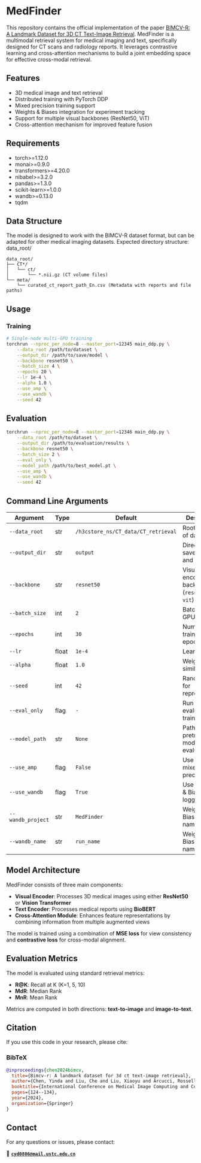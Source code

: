 # MedFinder
This repository contains the official implementation of the paper [BIMCV-R: A Landmark Dataset for 3D CT Text-Image Retrieval](https://arxiv.org/pdf/2403.15992).
MedFinder is a multimodal retrieval system for medical imaging and text, specifically designed for CT scans and radiology reports. It leverages contrastive learning and cross-attention mechanisms to build a joint embedding space for effective cross-modal retrieval.

## Features

- 3D medical image and text retrieval
- Distributed training with PyTorch DDP
- Mixed precision training support
- Weights & Biases integration for experiment tracking
- Support for multiple visual backbones (ResNet50, ViT)
- Cross-attention mechanism for improved feature fusion

## Requirements

- torch>=1.12.0
- monai>=0.9.0
- transformers>=4.20.0
- nibabel>=3.2.0
- pandas>=1.3.0
- scikit-learn>=1.0.0
- wandb>=0.13.0
- tqdm

## Data Structure

The model is designed to work with the BIMCV-R dataset format, but can be adapted for other medical imaging datasets. Expected directory structure:
data_root/
```plaintext
data_root/
├── CT*/
│   └── ct/
│       └── *.nii.gz (CT volume files)
└── meta/
    └── curated_ct_report_path_En.csv (Metadata with reports and file paths)
```


## Usage

### Training

```bash
# Single-node multi-GPU training
torchrun --nproc_per_node=8 --master_port=12345 main_ddp.py \
    --data_root /path/to/dataset \
    --output_dir /path/to/save/model \
    --backbone resnet50 \
    --batch_size 4 \
    --epochs 20 \
    --lr 1e-4 \
    --alpha 1.0 \
    --use_amp \
    --use_wandb \
    --seed 42
```

## Evaluation
```bash
torchrun --nproc_per_node=8 --master_port=12346 main_ddp.py \
    --data_root /path/to/dataset \
    --output_dir /path/to/evaluation/results \
    --backbone resnet50 \
    --batch_size 2 \
    --eval_only \
    --model_path /path/to/best_model.pt \
    --use_amp \
    --use_wandb \
    --seed 42
```

## Command Line Arguments

| Argument         | Type   | Default                                | Description                                       |
|-----------------|--------|----------------------------------------|---------------------------------------------------|
| `--data_root`   | str    | `/h3cstore_ns/CT_data/CT_retrieval`    | Root directory of dataset                        |
| `--output_dir`  | str    | `output`                               | Directory to save models and results             |
| `--backbone`    | str    | `resnet50`                             | Visual encoder backbone (`resnet50` or `vit`)    |
| `--batch_size`  | int    | `2`                                    | Batch size per GPU                               |
| `--epochs`      | int    | `30`                                   | Number of training epochs                        |
| `--lr`          | float  | `1e-4`                                 | Learning rate                                    |
| `--alpha`       | float  | `1.0`                                  | Weight for similarity loss                       |
| `--seed`        | int    | `42`                                   | Random seed for reproducibility                 |
| `--eval_only`   | flag   | `-`                                    | Run only evaluation (no training)               |
| `--model_path`  | str    | `None`                                 | Path to pretrained model for evaluation         |
| `--use_amp`     | flag   | `False`                                | Use automatic mixed precision                   |
| `--use_wandb`   | flag   | `True`                                 | Use Weights & Biases for logging                |
| `--wandb_project` | str  | `MedFinder`                            | Weights & Biases project name                   |
| `--wandb_name`  | str    | `run_name`                             | Weights & Biases run name                       |

## Model Architecture

MedFinder consists of three main components:

- **Visual Encoder**: Processes 3D medical images using either **ResNet50** or **Vision Transformer**  
- **Text Encoder**: Processes medical reports using **BioBERT**  
- **Cross-Attention Module**: Enhances feature representations by combining information from multiple augmented views  

The model is trained using a combination of **MSE loss** for view consistency and **contrastive loss** for cross-modal alignment.

## Evaluation Metrics

The model is evaluated using standard retrieval metrics:

- **R@K**: Recall at K (K=1, 5, 10)  
- **MdR**: Median Rank  
- **MnR**: Mean Rank  

Metrics are computed in both directions: **text-to-image** and **image-to-text**.

## Citation
If you use this code in your research, please cite:

### BibTeX
```bibtex
@inproceedings{chen2024bimcv,
  title={Bimcv-r: A landmark dataset for 3d ct text-image retrieval},
  author={Chen, Yinda and Liu, Che and Liu, Xiaoyu and Arcucci, Rossella and Xiong, Zhiwei},
  booktitle={International Conference on Medical Image Computing and Computer-Assisted Intervention},
  pages={124--134},
  year={2024},
  organization={Springer}
}
```
## Contact
For any questions or issues, please contact:  

📧 **[`cyd0806@mail.ustc.edu.cn`](mailto:cyd0806@mail.ustc.edu.cn)**
